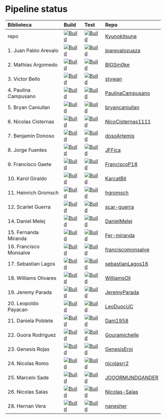 # Pipeline status
Biblioteca | Build | Test | Repo 
|:-----|:-------|:-----|:-----
|repo|[![Build](https://github.com/Kyunokitsune/dsy1103-biblioteca/actions/workflows/compilacion.yml/badge.svg)](https://github.com/Kyunokitsune/dsy1103-biblioteca/actions/workflows/compilacion.yml)|[![Build](https://github.com/Kyunokitsune/dsy1103-biblioteca/actions/workflows/tests.yml/badge.svg)](https://github.com/Kyunokitsune/dsy1103-biblioteca/actions/workflows/tests.yml)|[Kyunokitsune](https://github.com/Kyunokitsune/dsy1103-biblioteca)
|1. Juan Pablo Arevalo|[![Build](https://github.com/jparevalozuaza/dsy1103-biblioteca/actions/workflows/compilacion.yml/badge.svg)](https://github.com/jparevalozuaza/dsy1103-biblioteca/actions/workflows/compilacion.yml)|[![Build](https://github.com/jparevalozuaza/dsy1103-biblioteca/actions/workflows/tests.yml/badge.svg)](https://github.com/jparevalozuaza/dsy1103-biblioteca/actions/workflows/tests.yml)|[jparevalozuaza](https://github.com/jparevalozuaza/dsy1103-biblioteca)
|2. Mathias Argomedo|[![Build](https://github.com/BIGSm0ke/dsy1103-biblioteca/actions/workflows/compilacion.yml/badge.svg)](https://github.com/BIGSm0ke/dsy1103-biblioteca/actions/workflows/compilacion.yml)|[![Build](https://github.com/BIGSm0ke/dsy1103-biblioteca/actions/workflows/tests.yml/badge.svg)](https://github.com/BIGSm0ke/dsy1103-biblioteca/actions/workflows/tests.yml)|[BIGSm0ke](https://github.com/BIGSm0ke/dsy1103-biblioteca)
|3. Victor Bello|[![Build](https://github.com/stywan/dsy1103-biblioteca/actions/workflows/compilacion.yml/badge.svg)](https://github.com/stywan/dsy1103-biblioteca/actions/workflows/compilacion.yml)|[![Build](https://github.com/stywan/dsy1103-biblioteca/actions/workflows/tests.yml/badge.svg)](https://github.com/stywan/dsy1103-biblioteca/actions/workflows/tests.yml)|[stywan](https://github.com/stywan/dsy1103-biblioteca)
|4. Paulina Campusano|[![Build](https://github.com/PaulinaCampusano/dsy1103-biblioteca/actions/workflows/compilacion.yml/badge.svg)](https://github.com/PaulinaCampusano/dsy1103-biblioteca/actions/workflows/compilacion.yml)|[![Build](https://github.com/PaulinaCampusano/dsy1103-biblioteca/actions/workflows/tests.yml/badge.svg)](https://github.com/PaulinaCampusano/dsy1103-biblioteca/actions/workflows/tests.yml)|[PaulinaCampusano](https://github.com/PaulinaCampusano/dsy1103-biblioteca)
|5. Bryan Caniullan|[![Build](https://github.com/bryancaniullan/dsy1103-biblioteca/actions/workflows/compilacion.yml/badge.svg)](https://github.com/bryancaniullan/dsy1103-biblioteca/actions/workflows/compilacion.yml)|[![Build](https://github.com/bryancaniullan/dsy1103-biblioteca/actions/workflows/tests.yml/badge.svg)](https://github.com/bryancaniullan/dsy1103-biblioteca/actions/workflows/tests.yml)|[bryancaniullan](https://github.com/bryancaniullan/dsy1103-biblioteca)
|6. Nicolas Cisternas|[![Build](https://github.com/NicoCisternas1111/dsy1103-biblioteca/actions/workflows/compilacion.yml/badge.svg)](https://github.com/NicoCisternas1111/dsy1103-biblioteca/actions/workflows/compilacion.yml)|[![Build](https://github.com/NicoCisternas1111/dsy1103-biblioteca/actions/workflows/tests.yml/badge.svg)](https://github.com/NicoCisternas1111/dsy1103-biblioteca/actions/workflows/tests.yml)|[NicoCisternas1111](https://github.com/NicoCisternas1111/dsy1103-biblioteca)
|7. Benjamin Donoso|[![Build](https://github.com/dosoArtemis/dsy1103-biblioteca/actions/workflows/compilacion.yml/badge.svg)](https://github.com/dosoArtemis/dsy1103-biblioteca/actions/workflows/compilacion.yml)|[![Build](https://github.com/dosoArtemis/dsy1103-biblioteca/actions/workflows/tests.yml/badge.svg)](https://github.com/dosoArtemis/dsy1103-biblioteca/actions/workflows/tests.yml)|[dosoArtemis](https://github.com/dosoArtemis/dsy1103-biblioteca)
|8. Jorge Fuentes|[![Build](https://github.com/JFFica/dsy1103-biblioteca/actions/workflows/compilacion.yml/badge.svg)](https://github.com/JFFica/dsy1103-biblioteca/actions/workflows/compilacion.yml)|[![Build](https://github.com/JFFica/dsy1103-biblioteca/actions/workflows/tests.yml/badge.svg)](https://github.com/JFFica/dsy1103-biblioteca/actions/workflows/tests.yml)|[JFFica](https://github.com/JFFica/dsy1103-biblioteca)
|9. Francisco Gaete|[![Build](https://github.com/FranciscoP18/dsy1103-biblioteca/actions/workflows/compilacion.yml/badge.svg)](https://github.com/FranciscoP18/dsy1103-biblioteca/actions/workflows/compilacion.yml)|[![Build](https://github.com/FranciscoP18/dsy1103-biblioteca/actions/workflows/tests.yml/badge.svg)](https://github.com/FranciscoP18/dsy1103-biblioteca/actions/workflows/tests.yml)|[FranciscoP18](https://github.com/FranciscoP18/dsy1103-biblioteca)
|10. Karol Giraldo|[![Build](https://github.com/KarcatBit/dsy1103-biblioteca/actions/workflows/compilacion.yml/badge.svg)](https://github.com/KarcatBit/dsy1103-biblioteca/actions/workflows/compilacion.yml)|[![Build](https://github.com/KarcatBit/dsy1103-biblioteca/actions/workflows/tests.yml/badge.svg)](https://github.com/KarcatBit/dsy1103-biblioteca/actions/workflows/tests.yml)|[KarcatBit](https://github.com/KarcatBit/dsy1103-biblioteca)
|11. Heinrich Gromsch|[![Build](https://github.com/hgromsch/dsy1103-biblioteca/actions/workflows/compilacion.yml/badge.svg)](https://github.com/hgromsch/dsy1103-biblioteca/actions/workflows/compilacion.yml)|[![Build](https://github.com/hgromsch/dsy1103-biblioteca/actions/workflows/tests.yml/badge.svg)](https://github.com/hgromsch/dsy1103-biblioteca/actions/workflows/tests.yml)|[hgromsch](https://github.com/hgromsch/dsy1103-biblioteca)
|12. Scarlet Guerra|[![Build](https://github.com/scar-guerra/dsy1103-biblioteca/actions/workflows/compilacion.yml/badge.svg)](https://github.com/scar-guerra/dsy1103-biblioteca/actions/workflows/compilacion.yml)|[![Build](https://github.com/scar-guerra/dsy1103-biblioteca/actions/workflows/tests.yml/badge.svg)](https://github.com/scar-guerra/dsy1103-biblioteca/actions/workflows/tests.yml)|[scar-guerra](https://github.com/scar-guerra/dsy1103-biblioteca)
|14. Daniel Melej|[![Build](https://github.com/DanielMelej/dsy1103-biblioteca/actions/workflows/compilacion.yml/badge.svg)](https://github.com/DanielMelej/dsy1103-biblioteca/actions/workflows/compilacion.yml)|[![Build](https://github.com/DanielMelej/dsy1103-biblioteca/actions/workflows/tests.yml/badge.svg)](https://github.com/DanielMelej/dsy1103-biblioteca/actions/workflows/tests.yml)|[DanielMelej](https://github.com/DanielMelej/dsy1103-biblioteca)
|15. Fernanda Miranda|[![Build](https://github.com/Fer-miranda/dsy1103-biblioteca/actions/workflows/compilacion.yml/badge.svg)](https://github.com/Fer-miranda/dsy1103-biblioteca/actions/workflows/compilacion.yml)|[![Build](https://github.com/Fer-miranda/dsy1103-biblioteca/actions/workflows/tests.yml/badge.svg)](https://github.com/Fer-miranda/dsy1103-biblioteca/actions/workflows/tests.yml)|[Fer-miranda](https://github.com/Fer-miranda/dsy1103-biblioteca)
|16. Francisco Monsalve|[![Build](https://github.com/franciscomonsalve/dsy1103-biblioteca/actions/workflows/compilacion.yml/badge.svg)](https://github.com/franciscomonsalve/dsy1103-biblioteca/actions/workflows/compilacion.yml)|[![Build](https://github.com/franciscomonsalve/dsy1103-biblioteca/actions/workflows/tests.yml/badge.svg)](https://github.com/franciscomonsalve/dsy1103-biblioteca/actions/workflows/tests.yml)|[franciscomonsalve](https://github.com/franciscomonsalve/dsy1103-biblioteca)
|17. Sebastian Lagos|[![Build](https://github.com/sebastianLagos16/dsy1103-biblioteca/actions/workflows/compilacion.yml/badge.svg)](https://github.com/sebastianLagos16/dsy1103-biblioteca/actions/workflows/compilacion.yml)|[![Build](https://github.com/sebastianLagos16/dsy1103-biblioteca/actions/workflows/tests.yml/badge.svg)](https://github.com/sebastianLagos16/dsy1103-biblioteca/actions/workflows/tests.yml)|[sebastianLagos16](https://github.com/sebastianLagos16/dsy1103-biblioteca)
|18. Williams Olivares|[![Build](https://github.com/WilliamsOli/dsy1103-biblioteca/actions/workflows/compilacion.yml/badge.svg)](https://github.com/WilliamsOli/dsy1103-biblioteca/actions/workflows/compilacion.yml)|[![Build](https://github.com/WilliamsOli/dsy1103-biblioteca/actions/workflows/tests.yml/badge.svg)](https://github.com/WilliamsOli/dsy1103-biblioteca/actions/workflows/tests.yml)|[WilliamsOli](https://github.com/WilliamsOli/dsy1103-biblioteca)
|19. Jeremy Parada|[![Build](https://github.com/JeremyParada/dsy1103-biblioteca/actions/workflows/compilacion.yml/badge.svg)](https://github.com/JeremyParada/dsy1103-biblioteca/actions/workflows/compilacion.yml)|[![Build](https://github.com/JeremyParada/dsy1103-biblioteca/actions/workflows/tests.yml/badge.svg)](https://github.com/JeremyParada/dsy1103-biblioteca/actions/workflows/tests.yml)|[JeremyParada](https://github.com/JeremyParada/dsy1103-biblioteca)
|20. Leopoldo Payacan|[![Build](https://github.com/LeoDuocUC/dsy1103-biblioteca/actions/workflows/compilacion.yml/badge.svg)](https://github.com/LeoDuocUC/dsy1103-biblioteca/actions/workflows/compilacion.yml)|[![Build](https://github.com/LeoDuocUC/dsy1103-biblioteca/actions/workflows/tests.yml/badge.svg)](https://github.com/LeoDuocUC/dsy1103-biblioteca/actions/workflows/tests.yml)|[LeoDuocUC](https://github.com/LeoDuocUC/dsy1103-biblioteca)
|21. Daniela Poblete|[![Build](https://github.com/Dani1958/dsy1103-biblioteca/actions/workflows/compilacion.yml/badge.svg)](https://github.com/Dani1958/dsy1103-biblioteca/actions/workflows/compilacion.yml)|[![Build](https://github.com/Dani1958/dsy1103-biblioteca/actions/workflows/tests.yml/badge.svg)](https://github.com/Dani1958/dsy1103-biblioteca/actions/workflows/tests.yml)|[Dani1958](https://github.com/Dani1958/dsy1103-biblioteca)
|22. Guora Rodriguez|[![Build](https://github.com/Gouramichelle/dsy1103-biblioteca/actions/workflows/compilacion.yml/badge.svg)](https://github.com/Gouramichelle/dsy1103-biblioteca/actions/workflows/compilacion.yml)|[![Build](https://github.com/Gouramichelle/dsy1103-biblioteca/actions/workflows/tests.yml/badge.svg)](https://github.com/Gouramichelle/dsy1103-biblioteca/actions/workflows/tests.yml)|[Gouramichelle](https://github.com/Gouramichelle/dsy1103-biblioteca)
|23. Genesis Rojas|[![Build](https://github.com/GenesisEroj/dsy1103-biblioteca/actions/workflows/compilacion.yml/badge.svg)](https://github.com/GenesisEroj/dsy1103-biblioteca/actions/workflows/compilacion.yml)|[![Build](https://github.com/GenesisEroj/dsy1103-biblioteca/actions/workflows/tests.yml/badge.svg)](https://github.com/GenesisEroj/dsy1103-biblioteca/actions/workflows/tests.yml)|[GenesisEroj](https://github.com/GenesisEroj/dsy1103-biblioteca)
|24. Nicolas Romo|[![Build](https://github.com/nicolasrr2/dsy1103-biblioteca/actions/workflows/compilacion.yml/badge.svg)](https://github.com/nicolasrr2/dsy1103-biblioteca/actions/workflows/compilacion.yml)|[![Build](https://github.com/nicolasrr2/dsy1103-biblioteca/actions/workflows/tests.yml/badge.svg)](https://github.com/nicolasrr2/dsy1103-biblioteca/actions/workflows/tests.yml)|[nicolasrr2](https://github.com/nicolasrr2/dsy1103-biblioteca)
|25. Marcelo Sade|[![Build](https://github.com/JOOORMUNDGANDER/dsy1103-biblioteca/actions/workflows/compilacion.yml/badge.svg)](https://github.com/JOOORMUNDGANDER/dsy1103-biblioteca/actions/workflows/compilacion.yml)|[![Build](https://github.com/JOOORMUNDGANDER/dsy1103-biblioteca/actions/workflows/tests.yml/badge.svg)](https://github.com/JOOORMUNDGANDER/dsy1103-biblioteca/actions/workflows/tests.yml)|[JOOORMUNDGANDER](https://github.com/JOOORMUNDGANDER/dsy1103-biblioteca)
|26. Nicolas Salas|[![Build](https://github.com/Nicolas-Salas/dsy1103-biblioteca/actions/workflows/compilacion.yml/badge.svg)](https://github.com/Nicolas-Salas/dsy1103-biblioteca/actions/workflows/compilacion.yml)|[![Build](https://github.com/Nicolas-Salas/dsy1103-biblioteca/actions/workflows/tests.yml/badge.svg)](https://github.com/Nicolas-Salas/dsy1103-biblioteca/actions/workflows/tests.yml)|[Nicolas-Salas](https://github.com/Nicolas-Salas/dsy1103-biblioteca)
|28. Hernan Vera|[![Build](https://github.com/nanesher/dsy1103-biblioteca/actions/workflows/compilacion.yml/badge.svg)](https://github.com/nanesher/dsy1103-biblioteca/actions/workflows/compilacion.yml)|[![Build](https://github.com/nanesher/dsy1103-biblioteca/actions/workflows/tests.yml/badge.svg)](https://github.com/nanesher/dsy1103-biblioteca/actions/workflows/tests.yml)|[nanesher](https://github.com/nanesher/dsy1103-biblioteca)
